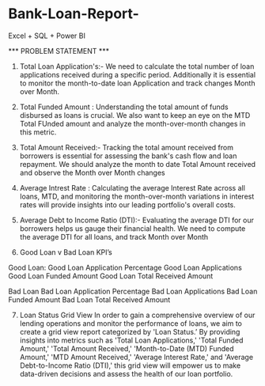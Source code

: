 # Bank-Loan-Report-
Excel + SQL + Power BI

*** PROBLEM STATEMENT ***
1. Total Loan Application's:-
We need to calculate the total number of loan applications received during a specific period. Additionally it is essential to monitor the month-to-date loan Application and track changes Month over Month.

2. Total Funded Amount :
Understanding the total amount of funds disbursed as loans is crucial. We also want to keep an eye on the MTD Total FUnded amount and analyze the month-over-month changes in this metric.

3. Total Amount Received:-
Tracking the total amount received from borrowers is essential for assessing the bank's cash flow and loan repayment. We should analyze the month to date Total Amount received and observe the Month over Month changes

4. Average Intrest Rate :
Calculating the average Interest Rate across all loans, MTD, and monitoring the month-over-month variations in interest rates will provide insights into our leading portfolio's overall costs.

5. Average Debt to Income Ratio (DTI):-
Evaluating the average DTI for our borrowers helps us gauge their financial health. We need to compute the average DTI for all loans, and track Month over Month

6. Good Loan v Bad Loan KPI’s

Good Loan:
Good Loan Application Percentage
Good Loan Applications
Good Loan Funded Amount
Good Loan Total Received Amount

Bad Loan
Bad Loan Application Percentage
Bad Loan Applications
Bad Loan Funded Amount
Bad Loan Total Received Amount

7. Loan Status Grid View
In order to gain a comprehensive overview of our lending operations and monitor the performance of loans, we aim to create a grid view report categorized by 'Loan Status.’ By providing insights into metrics such as 'Total Loan Applications,' 'Total Funded Amount,' 'Total Amount Received,' 'Month-to-Date (MTD) Funded Amount,' 'MTD Amount Received,' 'Average Interest Rate,' and 'Average Debt-to-Income Ratio (DTI),' this grid view will empower us to make data-driven decisions and assess the health of our loan portfolio.
